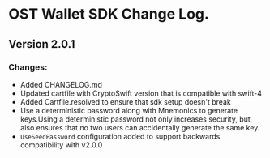 # OST Wallet SDK Change Log.

## Version 2.0.1

### Changes:
* Added CHANGELOG.md
* Updated cartfile with CryptoSwift version that is compatible with swift-4
* Added Cartfile.resolved to ensure that sdk setup doesn't break
* Use a deterministic password along with Mnemonics to generate keys.Using a deterministic password not only increases security, but, also ensures that no two users can accidentally generate the same key.
* `UseSeedPassword` configuration added to support backwards compatibility with v2.0.0

